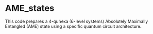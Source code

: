 # AME_states
This code prepares a 4-quhexa (6-level systems) Absolutely Maximally Entangled (AME) state using a specific quantum circuit architecture.
